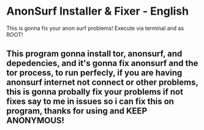 # AnonSurf Installer & Fixer - English
This is gonna fix your anon surf problems!
Execute via terminal and as ROOT!

This program gonna install tor, anonsurf, and depedencies, and it's gonna fix anonsurf and the tor process, to run perfecly, if you are having anonsurf internet not connect or other problems, this is gonna probally fix your problems if not fixes say to me in issues so i can fix this on program, thanks for using and KEEP ANONYMOUS!
------------------------------------------------------------------------------------------------------------------------
